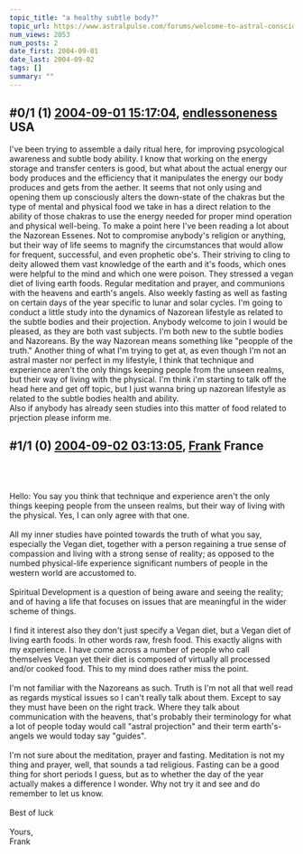```yaml
---
topic_title: "a healthy subtle body?"
topic_url: https://www.astralpulse.com/forums/welcome-to-astral-consciousness!/a-healthy-subtle-body
num_views: 2053
num_posts: 2
date_first: 2004-09-01
date_last: 2004-09-02
tags: []
summary: ""
---
```


## \#0/1 (1) [2004-09-01 15:17:04](https://www.astralpulse.com/forums/index.php?msg=129116), [endlessoneness](https://www.astralpulse.com/forums/profile/?u=6796) USA ##
<section>
I've been trying to assemble a daily ritual here, for improving psycological awareness and subtle body ability. I know that working on the energy storage and transfer centers is good, but what about the actual energy our body produces and the efficiency that it manipulates the energy our body produces and gets from the aether. It seems that not only using and opening them up consciously alters the down-state of the chakras but the type of mental and physical food we take in has a direct relation to the ability of those chakras to use the energy needed for proper mind operation and physical well-being. To make a point here I've been reading a lot about the Nazorean Essenes. Not to compromise anybody's religion or anything, but their way of life seems to magnify the circumstances that would allow for frequent, successful, and even prophetic obe's. Their striving to cling to deity allowed them vast knowledge of the earth and it's foods, which ones were helpful to the mind and which one were poison. They stressed a vegan diet of living earth foods. Regular meditation and prayer, and communions with the heavens and earth's angels. Also weekly fasting as well as fasting on certain days of the year specific to lunar and solar cycles. I'm going to conduct a little study into the dynamics of Nazorean lifestyle as related to the subtle bodies and their projection. Anybody welcome to join I would be pleased, as they are both vast subjects. I'm both new to the subtle bodies and Nazoreans. By the way Nazorean means something like "peopple of the truth." Another thing of what I'm trying to get at, as even though I'm not an astral master nor perfect in my lifestyle, I think that technique and experience aren't the only things keeping people from the unseen realms, but their way of living with the physical. I'm think i'm starting to talk off the head here and get off topic, but I just wanna bring up nazorean lifestyle as related to the subtle bodies health and ability.
<br>
Also if anybody has already seen studies into this matter of food related to prjection please inform me.
</section>

## \#1/1 (0) [2004-09-02 03:13:05](https://www.astralpulse.com/forums/index.php?msg=112354), [Frank](https://www.astralpulse.com/forums/profile/?u=359) France ##
<section>
<br>
<br>
<br>
Hello: You say you think that technique and experience aren't the only things keeping people from the unseen realms, but their way of living with the physical. Yes, I can only agree with that one.
<br>
<br>
All my inner studies have pointed towards the truth of what you say, especially the Vegan diet, together with a person regaining a true sense of compassion and living with a strong sense of reality; as opposed to the numbed physical-life experience significant numbers of people in the western world are accustomed to.
<br>
<br>
Spiritual Development is a question of being aware and seeing the reality; and of having a life that focuses on issues that are meaningful in the wider scheme of things.
<br>
<br>
I find it interest also they don't just specify a Vegan diet, but a Vegan diet of living earth foods. In other words raw, fresh food. This exactly aligns with my experience. I have come across a number of people who call themselves Vegan yet their diet is composed of virtually all processed and/or cooked food. This to my mind does rather miss the point.
<br>
<br>
I'm not familiar with the Nazoreans as such. Truth is I'm not all that well read as regards mystical issues so I can't really talk about them. Except to say they must have been on the right track. Where they talk about communication with the heavens, that's probably their terminology for what a lot of people today would call "astral projection" and their term earth's-angels we would today say "guides".
<br>
<br>
I'm not sure about the meditation, prayer and fasting. Meditation is not my thing and prayer, well, that sounds a tad religious. Fasting can be a good thing for short periods I guess, but as to whether the day of the year actually makes a difference I wonder. Why not try it and see and do remember to let us know.
<br>
<br>
Best of luck
<br>
<br>
Yours,
<br>
Frank
<br>
<br>
<br>
</section>